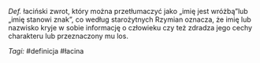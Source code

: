 _Def._ łaciński zwrot, który można przetłumaczyć jako „imię jest wróżbą”lub „imię stanowi znak”, co według starożytnych Rzymian oznacza, że imię lub nazwisko kryje w sobie informację o człowieku czy też zdradza jego cechy charakteru lub przeznaczony mu los.

_Tagi:_ #definicja #łacina 